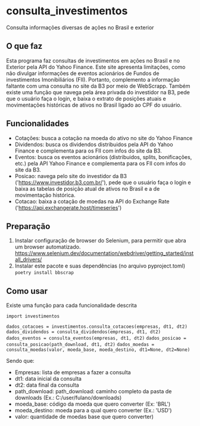 # consulta_investimentos

Consulta informações diversas de ações no Brasil e exterior

## O que faz
Esta programa faz consultas de investimentos em ações no Brasil e no Exterior pela API do Yahoo Finance. Este site apresenta limitações, como não divulgar informações de eventos acionários de Fundos de investimentos Imonibiliários (FII). Portanto, complemento a informação faltante com uma consulta no site da B3 por meio de WebScrapp.
Também existe uma função que navega pela área privada do investidor na B3, pede que o usuário faça o login, e baixa o extrato de posições atuais e movimentações históricas de ativos no Brasil ligado ao CPF do usuário.

## Funcionalidades
- Cotações: busca a cotação na moeda do ativo no site do Yahoo Finance
- Dividendos: busca os dividendos distribuidos pela API do Yahoo Finance e complementa para os FII com infos do site da B3.
- Eventos: busca os eventos acionários (distribuidos, splits, bonificações, etc.) pela API Yahoo Finance e complementa para os FII com infos do site da B3.
- Posicao: navega pelo site do investidor da B3 ('https://www.investidor.b3.com.br/'), pede que o usuário faça o login e baixa as tabelas de posição atual de ativos no Brasil e a de movimentação histórica.
- Cotacao: baixa a cotação de moedas na API do Exchange Rate ('https://api.exchangerate.host/timeseries')

## Preparação
1. Instalar configuração de browser do Selenium, para permitir que abra um browser automatizado. https://www.selenium.dev/documentation/webdriver/getting_started/install_drivers/
2. Instalar este pacote e suas dependências (no arquivo pyproject.toml) 
`poetry install bbscrap`

## Como usar

Existe uma função para cada funcionalidade descrita

`import investimentos`

`dados_cotacoes = investimentos.consulta_cotacoes(empresas, dt1, dt2)`
`dados_dividendos = consulta_dividendos(empresas, dt1, dt2)`
`dados_eventos = consulta_eventos(empresas, dt1, dt2)`
`dados_posicao = consulta_posicao(path_download, dt1, dt2)`
`dados_moedas = consulta_moedas(valor, moeda_base, moeda_destino, dt1=None, dt2=None)`

Sendo que:
- Empresas: lista de empresas a fazer a consulta
- dt1: data inicial da consulta
- dt2: data final da consulta
- path_download: path_download: caminho completo da pasta de downloads (Ex.: C:/user/fulano/downloads)
- moeda_base: código da moeda que quero converter (Ex: 'BRL')
- moeda_destino: moeda para a qual quero converter (Ex.: 'USD')
- valor: quantidade de moedas base que quero converter)
